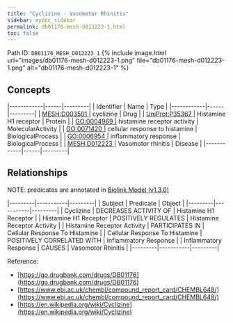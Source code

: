 ```yaml
---
title: "Cyclizine - Vasomotor Rhinitis"
sidebar: mydoc_sidebar
permalink: db01176-mesh-d012223-1.html
toc: false 
---
```



Path ID: `DB01176_MESH_D012223_1`
{% include image.html url="images/db01176-mesh-d012223-1.png" file="db01176-mesh-d012223-1.png" alt="db01176-mesh-d012223-1" %}

## Concepts

|------------|------|---------|
| Identifier | Name | Type    |
|------------|------|---------|
| <a href="https://identifiers.org/MESH:D003501">MESH:D003501 </a> | cyclizine | Drug |
| <a href="https://identifiers.org/UniProt:P35367">UniProt:P35367 </a> | Histamine H1 receptor | Protein |
| <a href="https://identifiers.org/GO:0004969">GO:0004969 </a> | histamine receptor activity | MolecularActivity |
| <a href="https://identifiers.org/GO:0071420">GO:0071420 </a> | cellular response to histamine | BiologicalProcess |
| <a href="https://identifiers.org/GO:0006954">GO:0006954 </a> | inflammatory response | BiologicalProcess |
| <a href="https://identifiers.org/MESH:D012223">MESH:D012223 </a> | Vasomotor rhinitis | Disease |
|------------|------|---------|

## Relationships


NOTE: predicates are annotated in <a href="https://github.com/biolink/biolink-model/releases/tag/v1.3.0">Biolink Model (v1.3.0)</a>

|---------|-----------|---------|
| Subject | Predicate | Object  |
|---------|-----------|---------|
| Cyclizine | DECREASES ACTIVITY OF | Histamine H1 Receptor |
| Histamine H1 Receptor | POSITIVELY REGULATES | Histamine Receptor Activity |
| Histamine Receptor Activity | PARTICIPATES IN | Cellular Response To Histamine |
| Cellular Response To Histamine | POSITIVELY CORRELATED WITH | Inflammatory Response |
| Inflammatory Response | CAUSES | Vasomotor Rhinitis |
|---------|-----------|---------|

Reference: 
  - [https://go.drugbank.com/drugs/DB01176](https://go.drugbank.com/drugs/DB01176)
  - [https://www.ebi.ac.uk/chembl/compound_report_card/CHEMBL648/](https://www.ebi.ac.uk/chembl/compound_report_card/CHEMBL648/)
  - [https://en.wikipedia.org/wiki/Cyclizine](https://en.wikipedia.org/wiki/Cyclizine)
